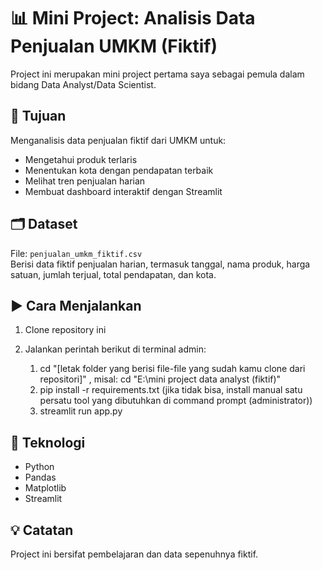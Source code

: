 # 📊 Mini Project: Analisis Data Penjualan UMKM (Fiktif)

Project ini merupakan mini project pertama saya sebagai pemula dalam bidang Data Analyst/Data Scientist.

## 📌 Tujuan
Menganalisis data penjualan fiktif dari UMKM untuk:
- Mengetahui produk terlaris
- Menentukan kota dengan pendapatan terbaik
- Melihat tren penjualan harian
- Membuat dashboard interaktif dengan Streamlit

## 🗂 Dataset
File: `penjualan_umkm_fiktif.csv`  
Berisi data fiktif penjualan harian, termasuk tanggal, nama produk, harga satuan, jumlah terjual, total pendapatan, dan kota.

## ▶️ Cara Menjalankan
1. Clone repository ini
2. Jalankan perintah berikut di terminal admin:

	1. cd "[letak folder yang berisi file-file yang sudah kamu clone dari repositori]" , misal: cd "E:\mini project data analyst (fiktif)"
	2. pip install -r requirements.txt (jika tidak bisa, install manual satu persatu tool yang dibutuhkan di command prompt (administrator))
	3. streamlit run app.py 

## 🧪 Teknologi
- Python
- Pandas
- Matplotlib
- Streamlit

## 💡 Catatan
Project ini bersifat pembelajaran dan data sepenuhnya fiktif.
